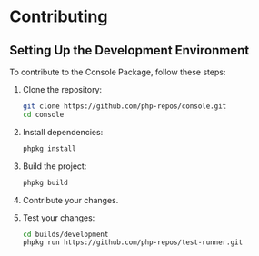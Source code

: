 # Contributing

## Setting Up the Development Environment

To contribute to the Console Package, follow these steps:

1. Clone the repository:

   ```bash
   git clone https://github.com/php-repos/console.git
   cd console
   ```

2. Install dependencies:
   ```bash
   phpkg install
   ```
3. Build the project:

   ```bash
   phpkg build
   ```

4. Contribute your changes.

5. Test your changes:

   ```bash
   cd builds/development
   phpkg run https://github.com/php-repos/test-runner.git
   ```